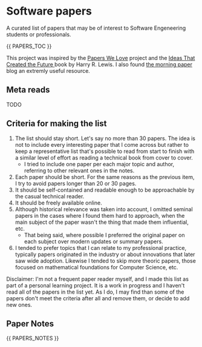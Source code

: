 # Software papers

A curated list of papers that may be of interest to Software Engeneering students or professionals.

{{ PAPERS_TOC }}

This project was inspired by the [Papers We Love](https://paperswelove.org/) project and the [Ideas That Created the Future ](https://mitpress.mit.edu/books/ideas-created-future) book by Harry R. Lewis. I also found [the morning paper](https://blog.acolyer.org/) blog an extremly useful resource.

## Meta reads

TODO

## Criteria for making the list

1. The list should stay short. Let's say no more than 30 papers. The idea is not to include every interesting paper that I come across but rather to keep a representative list that's possible to read from start to finish with a similar level of effort as reading a technical book from cover to cover.
   - I tried to include one paper per each major topic and author, referring to other relevant ones in the notes.
2. Each paper should be short. For the same reasons as the previous item, I try to avoid papers longer than 20 or 30 pages.
3. It should be self-contained and readable enough to be approachable by the casual technical reader.
4. It should be freely available online.
5. Although historical relevance was taken into account, I omitted seminal papers in the cases where I found them hard to approach, when the main subject of the paper wasn't the thing that made them influential, etc.
   - That being said, where possible I preferred the original paper on each subject over modern updates or summary papers.
6. I tended to prefer topics that I can relate to my professional practice, typically papers originated in the industry or about innovations that later saw wide adoption. Likewise I tended to skip more theoric papers, those focused on mathematical foundations for Computer Science, etc.


Disclaimer: I'm not a frequent paper reader myself, and I made this list as part of a personal learning project. It is a work in progress and I haven't read all of the papers in the list yet. As I do, I may find than some of the papers don't meet the criteria after all and remove them, or decide to add new ones.

## Paper Notes

{{ PAPERS_NOTES }}
